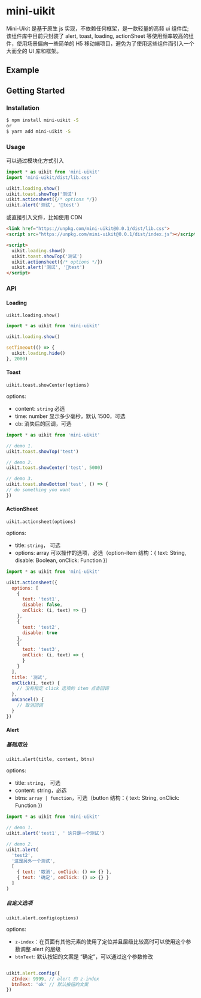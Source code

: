 # mini-uikit

Mini-Uikit 是基于原生 js 实现，不依赖任何框架，是一款轻量的高频 ui 组件库; 该组件库中目前只封装了 alert, toast, loading, actionSheet 等使用频率较高的组件，使用场景偏向一些简单的 H5 移动端项目，避免为了使用这些组件而引入一个大而全的 UI 库和框架。

## Example

## Getting Started

### Installation

```bash
$ npm install mini-uikit -S
or
$ yarn add mini-uikit -S

```

### Usage

可以通过模块化方式引入

```js
import * as uikit from 'mini-uikit'
import 'mini-uikit/dist/lib.css'

uikit.loading.show()
uikit.toast.showTop('测试')
uikit.actionsheet({/* options */})
uikit.alert('测试', 'test')

```

或直接引入文件，比如使用 CDN

```html
<link href="https://unpkg.com/mini-uikit@0.0.1/dist/lib.css">
<script src="https://unpkg.com/mini-uikit@0.0.1/dist/index.js"></script>

<script>
  uikit.loading.show()
  uikit.toast.showTop('测试')
  uikit.actionsheet({/* options */})
  uikit.alert('测试', 'test')
</script>
```

### API

#### Loading

`uikit.loading.show()`

```js
import * as uikit from 'mini-uikit'

uikit.loading.show()

setTimeout(() => {
  uikit.loading.hide()
}, 2000)
```

#### Toast

`uikit.toast.showCenter(options)`

options:

- content: `string` 必选
- time: number 显示多少毫秒，默认 1500，可选
- cb: 消失后的回调，可选

```js
import * as uikit from 'mini-uikit'

// demo 1.
uikit.toast.showTop('test')

// demo 2.
uikit.toast.showCenter('test', 5000)

// demo 3.
uikit.toast.showBottom('test', () => {
// do something you want
})
```

#### ActionSheet

`uikit.actionsheet(options)`

options:

- title: `string`， 可选
- options: array 可以操作的选项，必选（option-item 结构：{ text: String, disable: Boolean, onClick: Function }）

```js
import * as uikit from 'mini-uikit'

uikit.actionsheet({
  options: [
    {
      text: 'test1',
      disable: false,
      onClick: (i, text) => {}
    },
    {
      text: 'test2',
      disable: true
    },
    {
      text: 'test3',
      onClick: (i, text) => {
      }
    }
  ],
  title: '测试',
  onClick(i, text) {
    // 没有指定 click 选项的 item 点击回调
  },
  onCancel() {
    // 取消回调
  }
})
```

#### Alert

##### 基础用法

`uikit.alert(title, content, btns)`

options:

- title: `string`， 可选
- content: string，必选
- btns: `array | function`，可选（button 结构：{ text: String, onClick: Function }）

```js
import * as uikit from 'mini-uikit'

// demo 1.
uikit.alert('test1', ' 这只是一个测试')

// demo 2.
uikit.alert(
  'test2',
  '这是另外一个测试',
  [
    { text: '取消', onClick: () => {} },
    { text: '确定', onClick: () => {} }
  ]
)
```

##### 自定义选项

`uikit.alert.config(options)`

options:

- `z-index`：在页面有其他元素的使用了定位并且层级比较高时可以使用这个参数调整 alert 的层级
- `btnText`: 默认按钮的文案是 “确定”，可以通过这个参数修改

```js

uikit.alert.config({
  zIndex: 9999, // alert 的 z-index
  btnText: 'ok' // 默认按钮的文案
})

```
